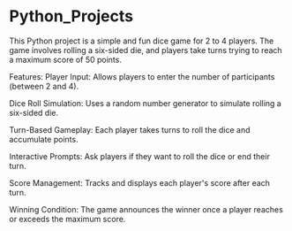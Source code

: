 # Python_Projects
This Python project is a simple and fun dice game for 2 to 4 players. The game involves rolling a six-sided die, and players take turns trying to reach a maximum score of 50 points.

Features:
Player Input: Allows players to enter the number of participants (between 2 and 4).

Dice Roll Simulation: Uses a random number generator to simulate rolling a six-sided die.

Turn-Based Gameplay: Each player takes turns to roll the dice and accumulate points.

Interactive Prompts: Ask players if they want to roll the dice or end their turn.

Score Management: Tracks and displays each player's score after each turn.

Winning Condition: The game announces the winner once a player reaches or exceeds the maximum score.
